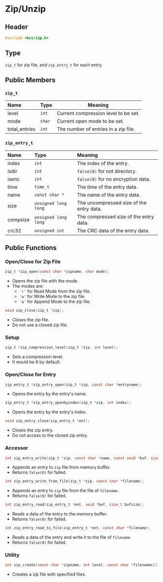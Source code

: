 
# Zip/Unzip

## Header

```c
#include <kcs/zip.h>
```

## Type

`zip_t` for zip file, and `zip_entry_t` for each entry.

## Public Members

### `zip_t`

|     Name      |  Type  |               Meaning                |
| :------------ | :----- | ------------------------------------ |
| level         | `int`  | Current compression level to be set. |
| mode          | `char` | Current open mode to be set.         |
| total_entries | `int`  | The number of entries in a zip file. |

### `zip_entry_t`

|   Name   |         Type         |                 Meaning                  |
| :------- | :------------------- | :--------------------------------------- |
| index    | `int`                | The index of the entry.                  |
| isdir    | `int`                | `false(0)` for not directory.            |
| isenc    | `int`                | `false(0)` for no encryption data.       |
| time     | `time_t`             | The time of the entry data.              |
| name     | `const char *`       | The name of the entry data.              |
| size     | `unsigned long long` | The uncompressed size of the entry data. |
| compsize | `unsigned long long` | The compressed size of the entry data.   |
| crc32    | `unsigned int`       | The CRC data of the entry data.          |

## Public Functions

### Open/Close for Zip File

```c
zip_t *zip_open(const char *zipname, char mode);
```
*   Opens the zip file with the mode.
*   The modes are:
    *   `'r'` for Read Mode from the zip file.
    *   `'w'` for Write Mode to the zip file.
    *   `'a'` for Append Mode to the zip file.

```c
void zip_close(zip_t *zip);
```
*   Closes the zip file.
*   Do not use a closed zip file.

### Setup

```c
zip_t *zip_compression_level(zip_t *zip, int level);
```
*   Sets a compression level.
*   It would be 6 by default.

### Open/Close for Entry

```c
zip_entry_t *zip_entry_open(zip_t *zip, const char *entryname);
```
*   Opens the entry by the entry's name.

```c
zip_entry_t *zip_entry_openbyindex(zip_t *zip, int index);
```
*   Opens the entry by the entry's index.

```c
void zip_entry_close(zip_entry_t *ent);
```
*   Closes the zip entry.
*   Do not access to the closed zip entry.

### Accessor

```c
int zip_entry_write(zip_t *zip, const char *name, const void *buf, size_t bufsize);
```
*   Appends an entry to `zip` file from memory buffer.
*   Returns `false(0)` for failed.

```c
int zip_entry_write_from_file(zip_t *zip, const char *filename);
```
*   Appends an entry to `zip` file from the file of `filename`.
*   Returns `false(0)` for failed.

```c
int zip_entry_read(zip_entry_t *ent, void *buf, size_t bufsize);
```
*   Reads a data of the entry to the memory buffer.
*   Returns `false(0)` for failed.

```c
int zip_entry_read_to_file(zip_entry_t *ent, const char *filename);
```
*   Reads a data of the entry and write it to the file of `filename`.
*   Returns `false(0)` for failed.

### Utility

```c
int zip_create(const char *zipname, int level, const char *filenames[], size_t len);
```
*   Creates a zip file with specified files.

